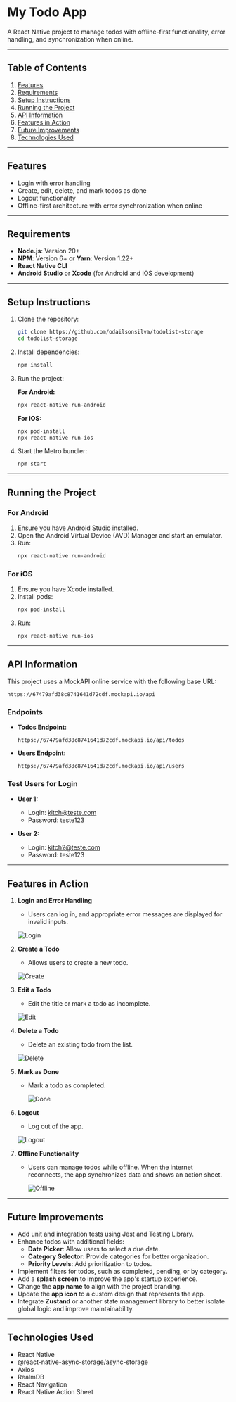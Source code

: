 # **My Todo App**
A React Native project to manage todos with offline-first functionality, error handling, and synchronization when online.

---

## **Table of Contents**
1. [Features](#features)
2. [Requirements](#requirements)
3. [Setup Instructions](#setup-instructions)
4. [Running the Project](#running-the-project)
5. [API Information](#api-information)
6. [Features in Action](#features-in-action)
7. [Future Improvements](#future-improvements)
8. [Technologies Used](#technologies-used)

---

## **Features**
- Login with error handling
- Create, edit, delete, and mark todos as done
- Logout functionality
- Offline-first architecture with error synchronization when online

---

## **Requirements**
- **Node.js**: Version 20+
- **NPM**: Version 6+ or **Yarn**: Version 1.22+
- **React Native CLI**
- **Android Studio** or **Xcode** (for Android and iOS development)

---

## **Setup Instructions**
1. Clone the repository:
   ```bash
   git clone https://github.com/odailsonsilva/todolist-storage
   cd todolist-storage
   ```

2. Install dependencies:
   ```bash
   npm install
   ```

3. Run the project:

   **For Android:**
   ```bash
   npx react-native run-android
   ```

   **For iOS:**
   ```bash
   npx pod-install
   npx react-native run-ios
   ```

4. Start the Metro bundler:
   ```bash
   npm start
   ```

---

## **Running the Project**

### For Android
1. Ensure you have Android Studio installed.
2. Open the Android Virtual Device (AVD) Manager and start an emulator.
3. Run:
   ```bash
   npx react-native run-android
   ```

### For iOS
1. Ensure you have Xcode installed.
2. Install pods:
   ```bash
   npx pod-install
   ```
3. Run:
   ```bash
   npx react-native run-ios
   ```

---

## **API Information**
This project uses a MockAPI online service with the following base URL:
```
https://67479afd38c8741641d72cdf.mockapi.io/api
```

### Endpoints
- **Todos Endpoint:**
  ```
  https://67479afd38c8741641d72cdf.mockapi.io/api/todos
  ```

- **Users Endpoint:**
  ```
  https://67479afd38c8741641d72cdf.mockapi.io/api/users
  ```

### Test Users for Login
- **User 1:**
  - Login: kitch@teste.com
  - Password: teste123

- **User 2:**
  - Login: kitch2@teste.com
  - Password: teste123

---

## **Features in Action**

1. **Login and Error Handling**
   - Users can log in, and appropriate error messages are displayed for invalid inputs.

    ![Login](./assets/login.gif)


2. **Create a Todo**
   - Allows users to create a new todo.

    ![Create](./assets/create.gif)

3. **Edit a Todo**
   - Edit the title or mark a todo as incomplete.

    ![Edit](./assets/edit.gif)

4. **Delete a Todo**
   - Delete an existing todo from the list.

    ![Delete](./assets/delete.gif)

5. **Mark as Done**
   - Mark a todo as completed.

     ![Done](./assets/done.gif)

6. **Logout**
   - Log out of the app.

    ![Logout](./assets/logout.gif)

7. **Offline Functionality**
   - Users can manage todos while offline. When the internet reconnects, the app synchronizes data and shows an action sheet.

     ![Offline](./assets/offline.gif)

---

## **Future Improvements**
- Add unit and integration tests using Jest and Testing Library.
- Enhance todos with additional fields:
  - **Date Picker**: Allow users to select a due date.
  - **Category Selector**: Provide categories for better organization.
  - **Priority Levels**: Add prioritization to todos.
- Implement filters for todos, such as completed, pending, or by category.
- Add a **splash screen** to improve the app's startup experience.
- Change the **app name** to align with the project branding.
- Update the **app icon** to a custom design that represents the app.
- Integrate **Zustand** or another state management library to better isolate global logic and improve maintainability.

---

## **Technologies Used**
- React Native
- @react-native-async-storage/async-storage
- Axios
- RealmDB
- React Navigation
- React Native Action Sheet

